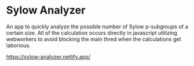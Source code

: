 # Sylow Analyzer

An app to quickly analyze the possible number of Sylow p-subgroups of a certain size. All of the calculation occurs directly
in javascript utilizing webworkers to avoid blocking the main thred when the calculations get laborious.

https://sylow-analyzer.netlify.app/
